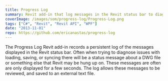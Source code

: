 ```yaml
---
title: Progress Log
summary: Revit add-in that log messages in the Revit status bar to diagnose issues with a model
coverImage: /images/som/progress-log/Progress-Log.png
tags: ["C#", "Revit", "Revit API", "WPF"]
date: "2013-11-01"
repo: https://github.com/ericanastas/progress-log
---
```


The Progress Log Revit add-in records a persistent log of the messages displayed in the Revit status bar. Often when trying to diagnose issues with loading, saving, or syncing there will be a status message about a DWG file or something else that Revit may be hung up on. These messages are often are only displayed for a few seconds. The log allows these messages to be reviewed, and saved to an external text file.
